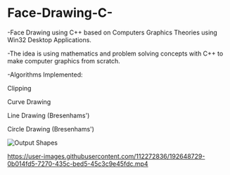 # Face-Drawing-C-
-Face Drawing using C++ based on Computers Graphics Theories using Win32 Desktop Applications.

-The idea is using mathematics and problem solving concepts with C++ to make computer graphics from scratch.

-Algorithms Implemented: 

 Clipping
 
 Curve Drawing
 
 Line Drawing (Bresenhams')
 
 Circle Drawing (Bresenhams')

![Output Shapes](https://user-images.githubusercontent.com/112272836/192645895-8e36d41f-a614-4e7c-9183-2dd24978e797.PNG)


https://user-images.githubusercontent.com/112272836/192648729-0b014fd5-7270-435c-bed5-45c3c9e45fdc.mp4

